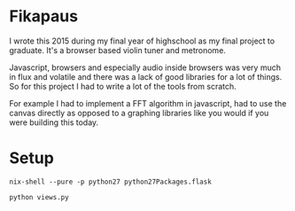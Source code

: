 # Fikapaus

I wrote this 2015 during my final year of highschool as my final project to graduate. It's a browser based violin tuner and metronome.

Javascript, browsers and especially audio inside browsers was very much in flux and volatile and there was a lack of good libraries for a lot of things. So
for this project I had to write a lot of the tools from scratch.

For example I had to implement a FFT algorithm in javascript, had to use the canvas directly as opposed to a graphing libraries like you would if you were building this today.

# Setup
```
nix-shell --pure -p python27 python27Packages.flask

python views.py

```
